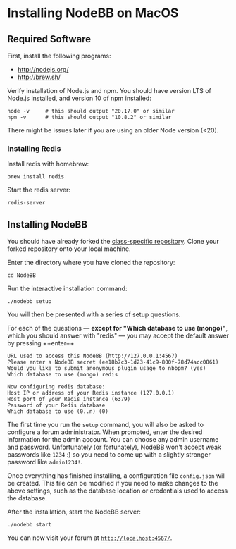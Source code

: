 # Installing NodeBB on MacOS

## Required Software

First, install the following programs:

-   <http://nodejs.org/>
-   <http://brew.sh/>

Verify installation of Node.js and npm. You should have version LTS of Node.js installed, and version 10 of npm installed:

```console
node -v     # this should output "20.17.0" or similar
npm -v      # this should output "10.8.2" or similar
```

There might be issues later if you are using an older Node version (<20).


### Installing Redis

Install redis with homebrew:

```console
brew install redis
```

Start the redis server:

```console
redis-server
```

## Installing NodeBB

You should have already forked the [class-specific repository](https://github.com/CMU-17313Q/NodeBB). Clone your forked repository onto your local machine.

Enter the directory where you have cloned the repository:

```console
cd NodeBB
```

Run the interactive installation command:

```console
./nodebb setup
```

You will then be presented with a series of setup questions.

For each of the questions — **except for "Which database to use (mongo)"**, which you should answer with "redis" — you may accept the default answer by pressing ++enter++

```console
URL used to access this NodeBB (http://127.0.0.1:4567)
Please enter a NodeBB secret (ee18b7c3-1d23-41c9-800f-78d74acc0861)
Would you like to submit anonymous plugin usage to nbbpm? (yes)
Which database to use (mongo) redis

Now configuring redis database:
Host IP or address of your Redis instance (127.0.0.1)
Host port of your Redis instance (6379)
Password of your Redis database
Which database to use (0..n) (0)
```

The first time you run the `setup` command, you will also be asked to configure a forum administrator. When prompted, enter the desired information for the admin account. You can choose any admin username and password. Unfortunately (or fortunately), NodeBB won't accept weak passwords like `1234` :) so you need to come up with a slightly stronger password like `admin1234!`.

Once everything has finished installing, a configuration file `config.json` will be created. This file can be modified if you need to make changes to the above settings, such as the database location or credentials used to access the database.

After the installation, start the NodeBB server:

```console
./nodebb start
```

You can now visit your forum at [`http://localhost:4567/`](http://localhost:4567/).
